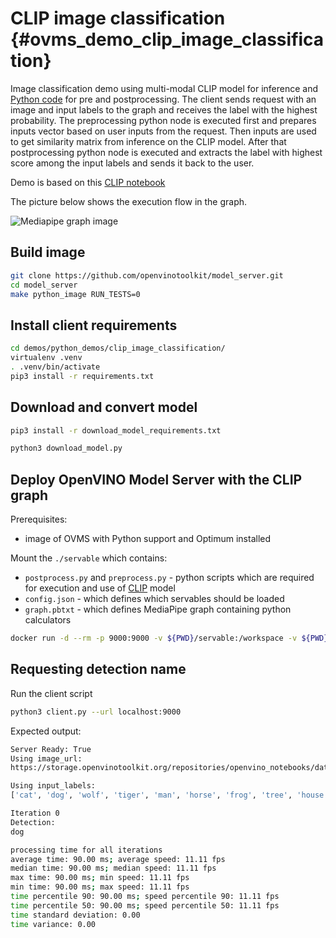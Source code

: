 # CLIP image classification {#ovms_demo_clip_image_classification}

Image classification demo using multi-modal CLIP model for inference and [Python code](https://docs.openvino.ai/2023.3/ovms_docs_python_support_reference.html) for pre and postprocessing.
The client sends request with an image and input labels to the graph and receives the label with the highest probability. The preprocessing python node is executed first and prepares inputs vector based on user inputs from the request. Then inputs are used to get similarity matrix from inference on the CLIP model. After that postprocessing python node is executed and extracts the label with highest score among the input labels and sends it back to the user.

Demo is based on this [CLIP notebook](https://github.com/openvinotoolkit/openvino_notebooks/blob/main/notebooks/228-clip-zero-shot-image-classification/228-clip-zero-shot-convert.ipynb)


The picture below shows the execution flow in the graph.

![Mediapipe graph image](graph.png)

## Build image

```bash
git clone https://github.com/openvinotoolkit/model_server.git
cd model_server
make python_image RUN_TESTS=0
```

## Install client requirements

```bash
cd demos/python_demos/clip_image_classification/
virtualenv .venv
. .venv/bin/activate
pip3 install -r requirements.txt
```

## Download and convert model

```bash
pip3 install -r download_model_requirements.txt
```

```bash
python3 download_model.py
```

## Deploy OpenVINO Model Server with the CLIP graph
Prerequisites:
-  image of OVMS with Python support and Optimum installed

Mount the `./servable` which contains:
- `postprocess.py` and `preprocess.py` - python scripts which are required for execution and use of [CLIP](https://github.com/openvinotoolkit/openvino_notebooks/blob/main/notebooks/228-clip-zero-shot-image-classification/228-clip-zero-shot-convert.ipynb) model
- `config.json` - which defines which servables should be loaded
- `graph.pbtxt` - which defines MediaPipe graph containing python calculators

```bash
docker run -d --rm -p 9000:9000 -v ${PWD}/servable:/workspace -v ${PWD}/model:/model/ openvino/model_server:py --config_path /workspace/config.json --port 9000
```

## Requesting detection name

Run the client script
```bash
python3 client.py --url localhost:9000
```

Expected output:
```bash
Server Ready: True
Using image_url:
https://storage.openvinotoolkit.org/repositories/openvino_notebooks/data/data/image/coco.jpg

Using input_labels:
['cat', 'dog', 'wolf', 'tiger', 'man', 'horse', 'frog', 'tree', 'house', 'computer']

Iteration 0
Detection:
dog

processing time for all iterations
average time: 90.00 ms; average speed: 11.11 fps
median time: 90.00 ms; median speed: 11.11 fps
max time: 90.00 ms; min speed: 11.11 fps
min time: 90.00 ms; max speed: 11.11 fps
time percentile 90: 90.00 ms; speed percentile 90: 11.11 fps
time percentile 50: 90.00 ms; speed percentile 50: 11.11 fps
time standard deviation: 0.00
time variance: 0.00
```
